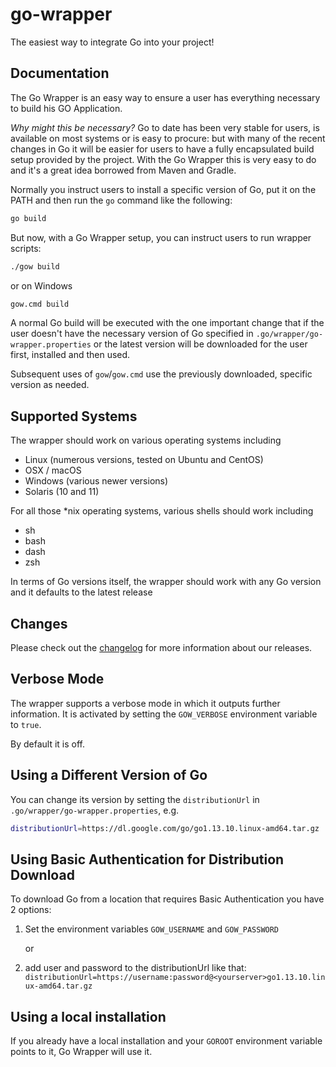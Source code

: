 # go-wrapper
The easiest way to integrate Go into your project!


## Documentation

The Go Wrapper is an easy way to ensure a user has
everything necessary to build his GO Application.

_Why might this be necessary?_ Go to date has been very stable for users, is
available on most systems or is easy to procure: but with many of the recent
changes in Go it will be easier for users to have a fully encapsulated build
setup provided by the project. With the Go Wrapper this is very easy to do
and it's a great idea borrowed from Maven and Gradle.

Normally you instruct users to install a specific version of Go, put
it on the PATH and then run the `go` command like the following:

```bash
go build 
```

But now, with a Go Wrapper setup, you can instruct users to run wrapper
scripts:

```bash
./gow build
```

or on Windows

```bash
gow.cmd build
```

A normal Go build will be executed with the one important change that if the
user doesn't have the necessary version of Go specified in
`.go/wrapper/go-wrapper.properties` or the latest version will be downloaded for the user
first, installed and then used.

Subsequent uses of `gow`/`gow.cmd` use the previously downloaded, specific
version as needed.

## Supported Systems

The wrapper should work on various operating systems including

* Linux (numerous versions, tested on Ubuntu and CentOS)
* OSX / macOS
* Windows (various newer versions)
* Solaris (10 and 11)

For all those *nix operating systems, various shells should work including

* sh
* bash
* dash
* zsh

In terms of Go versions itself, the wrapper should work with any Go
version and it defaults to the latest release


## Changes

Please check out the [changelog](./CHANGELOG.md) for more information about our
releases.

## Verbose Mode

The wrapper supports a verbose mode in which it outputs further information. It
is activated by setting the `GOW_VERBOSE` environment variable to `true`.

By default it is off.

## Using a Different Version of Go

You can change its version by setting the `distributionUrl` in
`.go/wrapper/go-wrapper.properties`, e.g.

```bash
distributionUrl=https://dl.google.com/go/go1.13.10.linux-amd64.tar.gz
```

## Using Basic Authentication for Distribution Download

To download Go from a location that requires Basic Authentication you have 2
options:

1. Set the environment variables `GOW_USERNAME` and `GOW_PASSWORD`

    or

2. add user and password to the distributionUrl like that:
`distributionUrl=https://username:password@<yourserver>go1.13.10.linux-amd64.tar.gz`


## Using a local installation

If you already have a local installation and your `GOROOT` environment variable points 
to it, Go Wrapper will use it.
